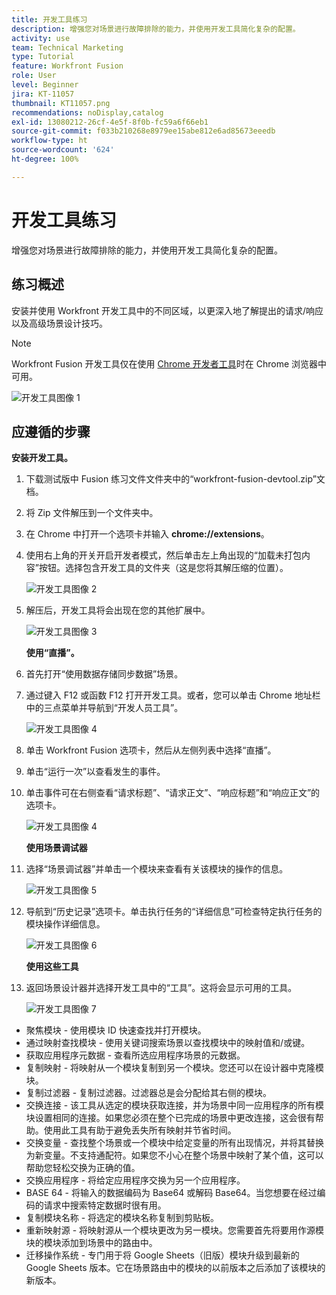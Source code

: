 ```yaml
---
title: 开发工具练习
description: 增强您对场景进行故障排除的能力，并使用开发工具简化复杂的配置。
activity: use
team: Technical Marketing
type: Tutorial
feature: Workfront Fusion
role: User
level: Beginner
jira: KT-11057
thumbnail: KT11057.png
recommendations: noDisplay,catalog
exl-id: 13080212-26cf-4e5f-8f0b-fc59a6f66eb1
source-git-commit: f033b210268e8979ee15abe812e6ad85673eeedb
workflow-type: ht
source-wordcount: '624'
ht-degree: 100%

---
```


# 开发工具练习

增强您对场景进行故障排除的能力，并使用开发工具简化复杂的配置。

## 练习概述

安装并使用 Workfront 开发工具中的不同区域，以更深入地了解提出的请求/响应以及高级场景设计技巧。

>[!NOTE]
>
>Workfront Fusion 开发工具仅在使用 [Chrome 开发者工具](https://developer.chrome.com/docs/devtools/)时在 Chrome 浏览器中可用。

![开发工具图像 1](../12-exercises/assets/devtool-walkthrough-1.png)

## 应遵循的步骤

**安装开发工具。**

1. 下载测试版中 Fusion 练习文件文件夹中的“workfront-fusion-devtool.zip”文档。
1. 将 Zip 文件解压到一个文件夹中。
1. 在 Chrome 中打开一个选项卡并输入 **chrome://extensions**。
1. 使用右上角的开关开启开发者模式，然后单击左上角出现的“加载未打包内容”按钮。选择包含开发工具的文件夹（这是您将其解压缩的位置）。

   ![开发工具图像 2](../12-exercises/assets/devtool-walkthrough-2.png)

1. 解压后，开发工具将会出现在您的其他扩展中。

   ![开发工具图像 3](../12-exercises/assets/devtool-walkthrough-3.png)

   **使用“直播”。**

1. 首先打开“使用数据存储同步数据”场景。
1. 通过键入 F12 或函数 F12 打开开发工具。或者，您可以单击 Chrome 地址栏中的三点菜单并导航到“开发人员工具”。

   ![开发工具图像 4](../12-exercises/assets/navigate-to-devtools.png)

1. 单击 Workfront Fusion 选项卡，然后从左侧列表中选择“直播”。
1. 单击“运行一次”以查看发生的事件。
1. 单击事件可在右侧查看“请求标题”、“请求正文”、“响应标题”和“响应正文”的选项卡。

   ![开发工具图像 4](../12-exercises/assets/devtool-walkthrough-4.png)

   **使用场景调试器**

1. 选择“场景调试器”并单击一个模块来查看有关该模块的操作的信息。

   ![开发工具图像 5](../12-exercises/assets/devtool-walkthrough-5.png)

1. 导航到“历史记录”选项卡。单击执行任务的“详细信息”可检查特定执行任务的模块操作详细信息。

   ![开发工具图像 6](../12-exercises/assets/devtool-walkthrough-6.png)

   **使用这些工具**

1. 返回场景设计器并选择开发工具中的“工具”。这将会显示可用的工具。

   ![开发工具图像 7](../12-exercises/assets/devtool-walkthrough-7.png)

+ 聚焦模块 - 使用模块 ID 快速查找并打开模块。
+ 通过映射查找模块 - 使用关键词搜索场景以查找模块中的映射值和/或键。
+ 获取应用程序元数据 - 查看所选应用程序场景的元数据。
+ 复制映射 - 将映射从一个模块复制到另一个模块。您还可以在设计器中克隆模块。
+ 复制过滤器 - 复制过滤器。过滤器总是会分配给其右侧的模块。
+ 交换连接 - 该工具从选定的模块获取连接，并为场景中同一应用程序的所有模块设置相同的连接。如果您必须在整个已完成的场景中更改连接，这会很有帮助。使用此工具有助于避免丢失所有映射并节省时间。
+ 交换变量 - 查找整个场景或一个模块中给定变量的所有出现情况，并将其替换为新变量。不支持通配符。如果您不小心在整个场景中映射了某个值，这可以帮助您轻松交换为正确的值。
+ 交换应用程序 - 将给定应用程序交换为另一个应用程序。
+ BASE 64 - 将输入的数据编码为 Base64 或解码 Base64。当您想要在经过编码的请求中搜索特定数据时很有用。
+ 复制模块名称 - 将选定的模块名称复制到剪贴板。
+ 重新映射源 - 将映射源从一个模块更改为另一模块。您需要首先将要用作源模块的模块添加到场景中的路由中。
+ 迁移操作系统 - 专门用于将 Google Sheets（旧版）模块升级到最新的 Google Sheets 版本。它在场景路由中的模块的以前版本之后添加了该模块的新版本。
